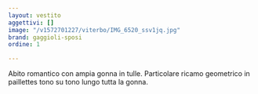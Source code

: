 ```yaml
---
layout: vestito
aggettivi: []
image: "/v1572701227/viterbo/IMG_6520_ssv1jq.jpg"
brand: gaggioli-sposi
ordine: 1

---
```

Abito romantico con ampia gonna  in tulle. Particolare ricamo geometrico in paillettes tono su tono lungo tutta la gonna. 